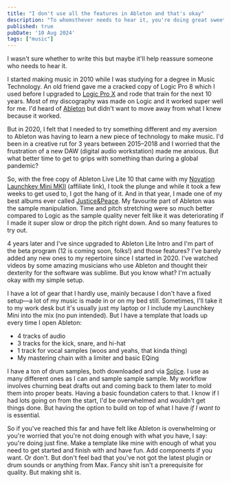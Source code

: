 ```yaml
---
title: "I don't use all the features in Ableton and that's okay"
description: "To whomsthever needs to hear it, you're doing great sweetie x"
published: true
pubDate: '10 Aug 2024'
tags: ["music"]
---
```


I wasn't sure whether to write this but maybe it'll help reassure someone who needs to hear it.

I started making music in 2010 while I was studying for a degree in Music Technology. An old friend gave me a cracked copy of Logic Pro 8 which I used before I upgraded to [Logic Pro X](https://www.apple.com/uk/logic-pro/) and rode that train for the next 10 years. Most of my discography was made on Logic and it worked super well for me. I'd heard of [Ableton](https://www.ableton.com/en/) but didn't want to move away from what I knew because it worked.

But in 2020, I felt that I needed to try something different and my aversion to Ableton was having to learn a new piece of technology to make music. I'd been in a creative rut for 3 years between 2015–2018 and I worried that the frustration of a new DAW (digital audio workstation) made me anxious. But what better time to get to grips with something than during a global pandemic?

So, with the free copy of Ableton Live Lite 10 that came with my [Novation Launchkey Mini MKII](https://www.amazon.co.uk/Novation-Launchkey-Mini-Keyboard-Controller/dp/B00VVNOMGI?&linkCode=ll1&tag=liofast-21&linkId=63b05a1bb4d1b7a98ffe8140f37c311c&language=en_GB&ref_=as_li_ss_tl) (affiliate link), I took the plunge and while it took a few weeks to get used to, I got the hang of it. And in that year, I made one of my best albums ever called [Justice&Peace](https://strrchildluke.bandcamp.com/album/justice-peace). My favourite part of Ableton was the sample manipulation. Time and pitch stretching were so much better compared to Logic as the sample quality never felt like it was deteriorating if I made it super slow or drop the pitch right down. And so many features to try out.

4 years later and I've since upgraded to Ableton Lite Intro and I'm part of the beta program (12 is coming soon, folks!) and those features? I've barely added any new ones to my repertoire since I started in 2020. I've watched videos by some amazing musicians who use Ableton and thought their dexterity for the software was sublime. But you know what? I'm actually okay with my simple setup.

I have a lot of gear that I hardly use, mainly because I don't have a fixed setup—a lot of my music is made in or on my bed still. Sometimes, I'll take it to my work desk but it's usually just my laptop or I include my Launchkey Mini into the mix (no pun intended). But I have a template that loads up every time I open Ableton:

* 4 tracks of audio
* 3 tracks for the kick, snare, and hi-hat
* 1 track for vocal samples (woos and yeahs, that kinda thing)
* My mastering chain with a limiter and basic EQing

I have a ton of drum samples, both downloaded and via [Splice](https://splice.com/). I use as many different ones as I can and sample sample sample. My workflow involves churning beat drafts out and coming back to them later to mold them into proper beats. Having a basic foundation caters to that. I know if I had lots going on from the start, I'd be overwhelmed and wouldn't get things done. But having the option to build on top of what I have *if I want to* is essential.

So if you've reached this far and have felt like Ableton is overwhelming or you're worried that you're not doing enough with what you have, I say: you're doing just fine. Make a template like mine with enough of what you need to get started and finish with and have fun. Add components if you want. Or don't. But don't feel bad that you've not got the latest plugin or drum sounds or anything from Max. Fancy shit isn't a prerequisite for quality. But making shit is.